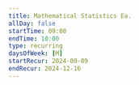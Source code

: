 ```yaml
---
title: Mathematical Statistics Ea.
allDay: false
startTime: 09:00
endTime: 10:00
type: recurring
daysOfWeek: [M]
startRecur: 2024-09-09
endRecur: 2024-12-16
---
```

